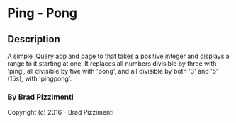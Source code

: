 # Ping - Pong

## Description

A simple jQuery app and page to that takes a positive integer and displays a range to it starting at one. It replaces all numbers divisible by three with 'ping', all divisible by five with 'pong', and all divisible by both '3' and '5' (15s), with 'pingpong'.

### By Brad Pizzimenti

Copyright (c) 2016 - Brad Pizzimenti
